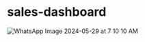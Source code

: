 # sales-dashboard
![WhatsApp Image 2024-05-29 at 7 10 10 AM](https://github.com/Suhaniahirwar20/sales-dashboard/assets/164910079/234e742a-fb5b-42c1-bc9e-6dfde76ea185)

